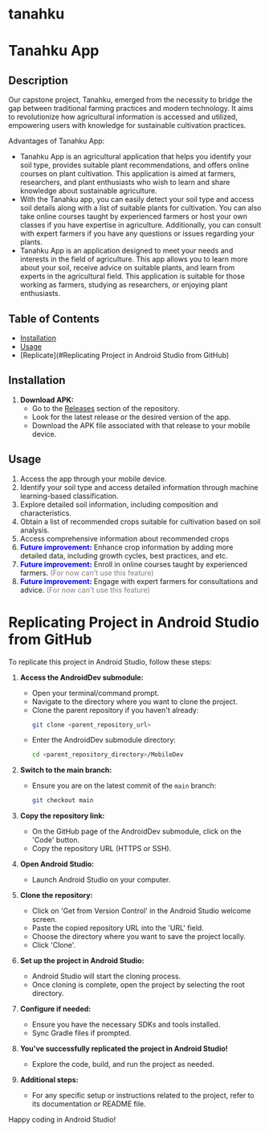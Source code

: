 # tanahku
# Tanahku App

## Description
Our capstone project, Tanahku, emerged from the necessity to bridge the gap between traditional farming practices and modern technology. It aims to revolutionize how agricultural information is accessed and utilized, empowering users with knowledge for sustainable cultivation practices.

Advantages of Tanahku App:
- Tanahku App is an agricultural application that helps you identify your soil type, provides suitable plant recommendations, and offers online courses on plant cultivation. This application is aimed at farmers, researchers, and plant enthusiasts who wish to learn and share knowledge about sustainable agriculture.
- With the Tanahku app, you can easily detect your soil type and access soil details along with a list of suitable plants for cultivation. You can also take online courses taught by experienced farmers or host your own classes if you have expertise in agriculture. Additionally, you can consult with expert farmers if you have any questions or issues regarding your plants.
- Tanahku App is an application designed to meet your needs and interests in the field of agriculture. This app allows you to learn more about your soil, receive advice on suitable plants, and learn from experts in the agricultural field. This application is suitable for those working as farmers, studying as researchers, or enjoying plant enthusiasts.

## Table of Contents
- [Installation](#installation)
- [Usage](#usage)
- [Replicate](#Replicating Project in Android Studio from GitHub)

## Installation
1. **Download APK:**
   - Go to the [Releases](https://github.com/AndriRahmadani12/tanahku/tree/main/Releases) section of the repository.
   - Look for the latest release or the desired version of the app.
   - Download the APK file associated with that release to your mobile device.

## Usage
1. Access the app through your mobile device.
2. Identify your soil type and access detailed information through machine learning-based classification.
3. Explore detailed soil information, including composition and characteristics.
4. Obtain a list of recommended crops suitable for cultivation based on soil analysis.
5. Access comprehensive information about recommended crops
6. <font color="blue">**Future improvement:**</font> Enhance crop information by adding more detailed data, including growth cycles, best practices, and etc. <font color="gray"></font>
7. <font color="blue">**Future improvement:**</font> Enroll in online courses taught by experienced farmers. <font color="gray">(For now can't use this feature)</font>
8. <font color="blue">**Future improvement:**</font> Engage with expert farmers for consultations and advice. <font color="gray">(For now can't use this feature)</font>



# Replicating Project in Android Studio from GitHub

To replicate this project in Android Studio, follow these steps:

1. **Access the AndroidDev submodule:**
   - Open your terminal/command prompt.
   - Navigate to the directory where you want to clone the project.
   - Clone the parent repository if you haven't already:
     ```bash
     git clone <parent_repository_url>
     ```
   - Enter the AndroidDev submodule directory:
     ```bash
     cd <parent_repository_directory>/MobileDev
     ```

2. **Switch to the main branch:**
   - Ensure you are on the latest commit of the `main` branch:
     ```bash
     git checkout main
     ```

3. **Copy the repository link:**
   - On the GitHub page of the AndroidDev submodule, click on the 'Code' button.
   - Copy the repository URL (HTTPS or SSH).

4. **Open Android Studio:**
   - Launch Android Studio on your computer.

5. **Clone the repository:**
   - Click on 'Get from Version Control' in the Android Studio welcome screen.
   - Paste the copied repository URL into the 'URL' field.
   - Choose the directory where you want to save the project locally.
   - Click 'Clone'.

6. **Set up the project in Android Studio:**
   - Android Studio will start the cloning process.
   - Once cloning is complete, open the project by selecting the root directory.

7. **Configure if needed:**
   - Ensure you have the necessary SDKs and tools installed.
   - Sync Gradle files if prompted.

8. **You've successfully replicated the project in Android Studio!**
   - Explore the code, build, and run the project as needed.

9. **Additional steps:**
   - For any specific setup or instructions related to the project, refer to its documentation or README file.

Happy coding in Android Studio!

